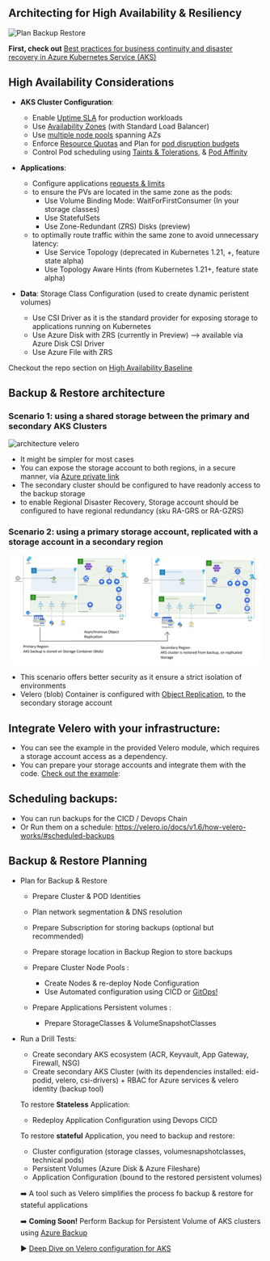 ## Architecting for High Availability & Resiliency

![Plan Backup Restore](./media/plan_backup_restore.png)

**First, check out** [Best practices for business continuity and disaster recovery in Azure Kubernetes Service (AKS)](https://learn.microsoft.com/azure/aks/operator-best-practices-multi-region)

## High Availability Considerations


* **AKS Cluster Configuration**:
	- Enable [Uptime SLA](https://learn.microsoft.com/azure/aks/uptime-sla) for production workloads
	- Use [Availability Zones](https://learn.microsoft.com/azure/aks/availability-zones) (with Standard Load Balancer)
	- Use [multiple node pools](https://learn.microsoft.com/azure/aks/use-multiple-node-pools) spanning AZs
	- Enforce [Resource Quotas](https://learn.microsoft.com/azure/aks/operator-best-practices-scheduler#enforce-resource-quotas) and Plan for [pod disruption budgets](https://learn.microsoft.com/azure/aks/operator-best-practices-scheduler#plan-for-availability-using-pod-disruption-budgets)
	- Control Pod scheduling using [Taints & Tolerations](https://learn.microsoft.com/azure/aks/operator-best-practices-advanced-scheduler#provide-dedicated-nodes-using-taints-and-tolerations), & [Pod Affinity](https://learn.microsoft.com/azure/aks/operator-best-practices-advanced-scheduler#control-pod-scheduling-using-node-selectors-and-affinity)



* **Applications**: 
  - Configure applications [requests & limits](https://learn.microsoft.com/azure/aks/developer-best-practices-resource-management#define-pod-resource-requests-and-limits)
  - to ensure the PVs are located in the same zone as the pods:
     - Use Volume Binding Mode: WaitForFirstConsumer (In your storage classes)
     - Use StatefulSets
     - Use Zone-Redundant (ZRS) Disks (preview)
   - to optimally route traffic within the same zone to avoid unnecessary latency: 
      - Use Service Topology (deprecated in Kubernetes 1.21, +, feature state alpha)
      - Use Topology Aware Hints (from Kubernetes 1.21+, feature state alpha)


* **Data**: 
Storage Class Configuration (used to create dynamic peristent volumes)
	- Use CSI Driver as it is the standard provider for exposing storage to applications running on Kubernetes
	- Use Azure Disk with ZRS (currently in Preview) --> available via Azure Disk CSI Driver
	- Use Azure File with ZRS

Checkout the repo section on [High Availability Baseline](https://github.com/Azure/AKS-Landing-Zone-Accelerator/tree/velero-backup-restore/Scenarios/High-Availability-Baseline)

## Backup & Restore architecture

### Scenario 1: using a shared storage between the primary and secondary AKS Clusters
![architecture velero](./media/architecture_velero.png)

- It might be simpler for most cases
- You can expose the storage account to both regions, in a secure manner, via [Azure private link](https://learn.microsoft.com/azure/private-link/private-link-overview)
- The secondary cluster should be configured to have readonly access to the backup storage 
- to enable Regional Disaster Recovery, Storage account should be configured to have regional redundancy (sku RA-GRS or RA-GZRS)


### Scenario 2: using a primary storage account, replicated with a storage account in a secondary region
![aks-dr-regional](./media/aks-dr.png)

- This scenario offers better security as it ensure a strict isolation of environments
- Velero (blob) Container is configured with [Object Replication](https://learn.microsoft.com/azure/storage/blobs/object-replication-overview?tabs=powershell), to the secondary storage account 


## Integrate Velero with your infrastructure:
- You can see the example in the provided Velero module, which requires a storage account access as a dependency. 
- You can prepare your storage accounts and integrate them with the code. [Check out the example](./velero_terraform_sample#using-the-module): 

## Scheduling backups:
- You can run backups for the CICD / Devops Chain 
- Or Run them on a schedule: https://velero.io/docs/v1.6/how-velero-works/#scheduled-backups


## Backup & Restore Planning

* Plan for Backup & Restore
	-  Prepare Cluster & POD Identities
	- Plan network segmentation & DNS resolution
	- Prepare Subscription for storing backups (optional but recommended)
	- Prepare storage location in Backup Region to store backups

	- Prepare Cluster Node Pools :
	  - Create Nodes & re-deploy Node Configuration
	  - Use Automated configuration using CICD or [GitOps!](https://learn.microsoft.com/azure/azure-arc/kubernetes/conceptual-gitops-flux2)


	-  Prepare Applications Persistent volumes : 
	  	-  Prepare StorageClasses & VolumeSnapshotClasses 

* Run a Drill Tests:
	* Create secondary AKS ecosystem (ACR, Keyvault, App Gateway, Firewall, NSG)
	* Create secondary AKS Cluster (with its dependencies installed: eid-podid, velero, csi-drivers) + RBAC for Azure services & velero identity (backup tool)

	To restore **Stateless** Application: 
	* Redeploy Application Configuration using Devops CICD

	To restore **stateful** Application, you need to backup and restore:
	* Cluster configuration (storage classes, volumesnapshotclasses, technical pods)
	*  Persistent Volumes (Azure Disk & Azure Fileshare)
	*  Application Configuration (bound to the restored persistent volumes)
	
	➡️ A tool such as Velero simplifies the process fo backup & restore for stateful applications
	
	➡️ **Coming Soon!** Perform Backup for Persistent Volume of AKS clusters using [Azure Backup](https://azure.microsoft.com/updates/akspvbackupprivatepreview/)
	
	:arrow_forward: [Deep Dive on Velero configuration for AKS](./velero_terraform_sample)





